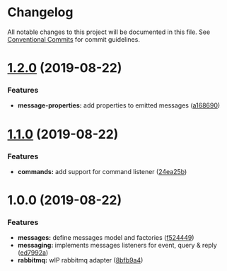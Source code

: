 # Changelog

All notable changes to this project will be documented in this file. See
[Conventional Commits](https://conventionalcommits.org) for commit guidelines.

# [1.2.0](https://github.com/reactive-commons/reactive-commons-js/compare/v1.1.0...v1.2.0) (2019-08-22)


### Features

* **message-properties:** add properties to emitted messages ([a168690](https://github.com/reactive-commons/reactive-commons-js/commit/a168690))

# [1.1.0](https://github.com/reactive-commons/reactive-commons-js/compare/v1.0.0...v1.1.0) (2019-08-22)


### Features

* **commands:** add support for command listener ([24ea25b](https://github.com/reactive-commons/reactive-commons-js/commit/24ea25b))

# 1.0.0 (2019-08-22)


### Features

* **messages:** define messages model and factories ([f524449](https://github.com/reactive-commons/reactive-commons-js/commit/f524449))
* **messaging:** implements messages listeners for event, query & reply ([ed7992a](https://github.com/reactive-commons/reactive-commons-js/commit/ed7992a))
* **rabbitmq:** wIP rabbitmq adapter ([8bfb9a4](https://github.com/reactive-commons/reactive-commons-js/commit/8bfb9a4))
